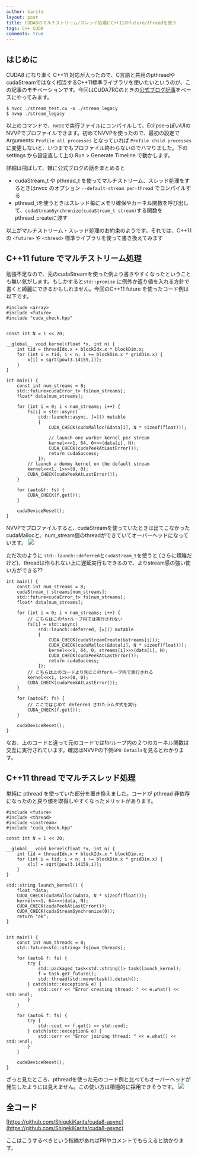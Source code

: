 ```yaml
---
author: karita
layout: post
title: CUDA8のマルチストリーム/スレッド処理にC++11のfuture/threadを使う
tags: C++ CUDA
comments: true
---
```


## はじめに

CUDA8 になり漸く C++11 対応が入ったので、C言語と共用のpthreadやcudaStreamではなく相当するC++11標準ライブラリを使いたいというのが、この記事のモチベーションです。今回はCUDA7RCのときの[公式ブログ記事](https://devblogs.nvidia.com/parallelforall/gpu-pro-tip-cuda-7-streams-simplify-concurrency/)をベースにやってみます。

```
$ nvcc ./stream_test.cu -o ./stream_legacy
$ nvvp ./stream_legacy
```

以上のコマンドで、nvccで実行ファイルにコンパイルして、EclipseっぽいUIのNVVPでプロファイルできます。初めてNVVPを使ったので、最初の設定でArguments: `Profile all processes` となっていれば `Profile child processes` に変更しないと、いつまでもプロファイル終わらないのでハマりました。下の settings から設定直して上の Run > Generate Timeline で動かします。

詳細は飛ばして、雑に公式ブログの話をまとめると

+ cudaStream_t や pthread_t を使ってマルチストリーム、スレッド処理をするときはnvcc のオプション `--default-stream per-thread` でコンパイルする
+ pthread_tを使うときはスレッド毎にメモリ確保やカーネル関数を呼び出して、`cudaStreamSynchronize(cudaStream_t stream)`する関数をpthread_createに渡す

以上がマルチストリーム・スレッド処理のお約束のようです。それでは、C++11の `<future>` や `<thread>` 標準ライブラリを使って書き換えてみます

## C++11 future でマルチストリーム処理

勉強不足なので、元のcudaStreamを使った例より書きやすくなったということも無い気がします。もしかすると`std::promise` に例外か返り値を入れる方針で書くと綺麗にできるかもしれません。今回のC++11 future を使ったコード例は以下です。

``` cuda
#include <array>
#include <future>
#include "cuda_check.hpp"


const int N = 1 << 20;

__global__ void kernel(float *x, int n) {
    int tid = threadIdx.x + blockIdx.x * blockDim.x;
    for (int i = tid; i < n; i += blockDim.x * gridDim.x) {
        x[i] = sqrt(pow(3.14159,i));
    }
}

int main() {
    const int num_streams = 8;
    std::future<cudaError_t> fs[num_streams];
    float* data[num_streams];

    for (int i = 0; i < num_streams; i++) {
        fs[i] = std::async(
            std::launch::async, [=]() mutable
            {
                CUDA_CHECK(cudaMalloc(&data[i], N * sizeof(float)));

                // launch one worker kernel per stream
                kernel<<<1, 64, 0>>>(data[i], N);
                CUDA_CHECK(cudaPeekAtLastError());
                return cudaSuccess;
            });
        // launch a dummy kernel on the default stream
        kernel<<<1, 1>>>(0, 0);
        CUDA_CHECK(cudaPeekAtLastError());
    }

    for (auto&f: fs) {
        CUDA_CHECK(f.get());
    }

    cudaDeviceReset();
}
```
NVVPでプロファイルすると、cudaStreamを使っていたときは出てこなかったcudaMallocと、num_stream個のthreadができていてオーバーヘッドになっています。
![](https://github.com/ShigekiKarita/cuda8-async/raw/master/res/cpp11async.png)

ただ次のように `std::launch::deferred`と`cudaStream_t`を使うと (さらに煩雑だけど)、threadは作られない上に遅延実行もできるので、よりstream感の強い使い方ができる??

``` cuda
int main() {
    const int num_streams = 8;
    cudaStream_t streams[num_streams];
    std::future<cudaError_t> fs[num_streams];
    float* data[num_streams];

    for (int i = 0; i < num_streams; i++) {
        // こちらはこのforループ内では実行されない
        fs[i] = std::async(
            std::launch::deferred, [=]() mutable
            {
                CUDA_CHECK(cudaStreamCreate(&streams[i]));
                CUDA_CHECK(cudaMalloc(&data[i], N * sizeof(float)));
                kernel<<<1, 64, 0, streams[i]>>>(data[i], N);
                CUDA_CHECK(cudaPeekAtLastError());
                return cudaSuccess;
            });
        // こちらは上のコードより先にこのforループ内で実行される
        kernel<<<1, 1>>>(0, 0);
        CUDA_CHECK(cudaPeekAtLastError());
    }

    for (auto&f: fs) {
        // ここではじめて deferred されたラムダ式を実行
        CUDA_CHECK(f.get());
    }

    cudaDeviceReset();
}
```
なお、上のコードと違って元のコードではforループ内の２つのカーネル関数は交互に実行されています。確認はNVVPの下側`GPU Details`を見るとわかります。

## C++11 thread でマルチスレッド処理

単純に pthread を使っていた部分を置き換えました。コードが pthread 非依存になったのと戻り値を取得しやすくなったメリットがあります。

``` cuda
#include <future>
#include <thread>
#include <iostream>
#include "cuda_check.hpp"

const int N = 1 << 20;

__global__ void kernel(float *x, int n) {
    int tid = threadIdx.x + blockIdx.x * blockDim.x;
    for (int i = tid; i < n; i += blockDim.x * gridDim.x) {
        x[i] = sqrt(pow(3.14159,i));
    }
}

std::string launch_kernel() {
    float *data;
    CUDA_CHECK(cudaMalloc(&data, N * sizeof(float)));
    kernel<<<1, 64>>>(data, N);
    CUDA_CHECK(cudaPeekAtLastError());
    CUDA_CHECK(cudaStreamSynchronize(0));
    return "ok";
}


int main() {
    const int num_threads = 8;
    std::future<std::string> fs[num_threads];

    for (auto& f: fs) {
        try {
            std::packaged_task<std::string()> task(launch_kernel);
            f = task.get_future();
            std::thread(std::move(task)).detach();
        } catch(std::exception& e) {
            std::cerr << "Error creating thread: " << e.what() << std::endl;
        }
    }

    for (auto& f: fs) {
        try {
            std::cout << f.get() << std::endl;
        } catch(std::exception& e) {
            std::cerr << "Error joining thread: " << e.what() << std::endl;
        }
    }

    cudaDeviceReset();
}
```

ざっと見たところ、pthreadを使った元のコード例と比べてもオーバーヘッドが発生したようには見えません。この使い方は積極的に採用できそうです。
![](https://github.com/ShigekiKarita/cuda8-async/raw/master/res/cpp11thread.png)


## 全コード

[https://github.com/ShigekiKarita/cuda8-async](https://github.com/ShigekiKarita/cuda8-async)


ここはこうするべきという指摘があればPRやコメントでもらえると助かります。
